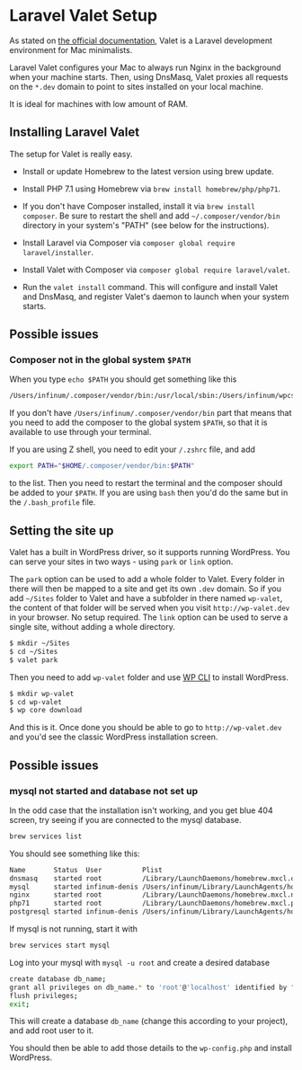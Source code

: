 # Laravel Valet Setup

As stated on [the official documentation](https://laravel.com/docs/5.4/valet), Valet is a Laravel development environment for Mac minimalists.

Laravel Valet configures your Mac to always run Nginx in the background when your machine starts. Then, using DnsMasq, Valet proxies all requests on the `*.dev` domain to point to sites installed on your local machine.

It is ideal for machines with low amount of RAM.

## Installing Laravel Valet

The setup for Valet is really easy.

* Install or update Homebrew to the latest version using brew update.

* Install PHP 7.1 using Homebrew via `brew install homebrew/php/php71`.

* If you don't have Composer installed, install it via `brew install composer`. Be sure to restart the shell and add  `~/.composer/vendor/bin` directory in your system's "PATH" (see below for the instructions).

* Install Laravel via Composer via `composer global require laravel/installer`.

* Install Valet with Composer via `composer global require laravel/valet`.

* Run the `valet install` command. This will configure and install Valet and DnsMasq, and register Valet's daemon to launch when your system starts.

## Possible issues

### Composer not in the global system `$PATH`

When you type `echo $PATH` you should get something like this

```sh
/Users/infinum/.composer/vendor/bin:/usr/local/sbin:/Users/infinum/wpcs/vendor/bin:/Users/infinum/.rbenv/shims:/Users/infinum/.rbenv/bin:/Users/infinum/bin:/usr/local/bin:/usr/local/bin:/usr/bin:/bin:/usr/sbin:/sbin:/opt/X11/bin
```

If you don't have `/Users/infinum/.composer/vendor/bin` part that means that you need to add the composer to the global system `$PATH`, so that it is available to use through your terminal.

If you are using Z shell, you need to edit your `/.zshrc` file, and add

```sh
export PATH="$HOME/.composer/vendor/bin:$PATH"
```

to the list. Then you need to restart the terminal and the composer should be added to your `$PATH`. If you are using `bash` then you'd do the same but in the `/.bash_profile` file.

## Setting the site up

Valet has a built in WordPress driver, so it supports running WordPress. You can serve your sites in two ways - using `park` or `link` option.

The `park` option can be used to add a whole folder to Valet. Every folder in there will then be mapped to a site and get its own `.dev` domain. So if you add `~/Sites` folder to Valet and have a subfolder in there named `wp-valet`, the content of that folder will be served when you visit `http://wp-valet.dev` in your browser. No setup required. The `link` option can be used to serve a single site, without adding a whole directory.

```sh
$ mkdir ~/Sites
$ cd ~/Sites
$ valet park
```

Then you need to add `wp-valet` folder and use [WP CLI](http://wp-cli.org/) to install WordPress.

```sh
$ mkdir wp-valet
$ cd wp-valet
$ wp core download
```

And this is it. Once done you should be able to go to `http://wp-valet.dev` and you'd see the classic WordPress installation screen.

## Possible issues

### mysql not started and database not set up

In the odd case that the installation isn't working, and you get blue 404 screen, try seeing if you are connected to the mysql database.

```sh
brew services list
```

You should see something like this:

```sh
Name       Status  User          Plist
dnsmasq    started root          /Library/LaunchDaemons/homebrew.mxcl.dnsmasq.plist
mysql      started infinum-denis /Users/infinum/Library/LaunchAgents/homebrew.mxcl.mysql.plist
nginx      started root          /Library/LaunchDaemons/homebrew.mxcl.nginx.plist
php71      started root          /Library/LaunchDaemons/homebrew.mxcl.php71.plist
postgresql started infinum-denis /Users/infinum/Library/LaunchAgents/homebrew.mxcl.postgresql.plist
```

If mysql is not running, start it with

```sh
brew services start mysql
```

Log into your mysql with `mysql -u root` and create a desired database


```sh
create database db_name;
grant all privileges on db_name.* to 'root'@'localhost' identified by "";
flush privileges;
exit;
```

This will create a database `db_name` (change this according to your project), and add root user to it.

You should then be able to add those details to the `wp-config.php` and install WordPress.
